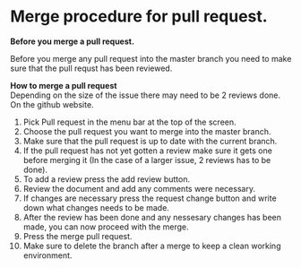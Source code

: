 # Merge procedure for pull request. 

**Before you merge a pull request.** 

Before you merge any pull request into the master branch you need to make sure that the pull requst has been reviewed. 

**How to merge a pull request**
<br> Depending on the size of the issue there may need to be 2 reviews done. 
<br> On the github website. 
1. Pick Pull request in the menu bar at the top of the screen. 
2. Choose the pull request you want to merge into the master branch. 
3. Make sure that the pull request is up to date with the current branch. 
4. If the pull request has not yet gotten a review make sure it gets one before merging it (In the case of a larger issue, 2 reviews has to be done). 
5. To add a review press the add review button. 
6. Review the document and add any comments were necessary. 
7. If changes are necessary press the request change button and write down what changes needs to be made. 
8. After the review has been done and any nessesary changes has been made, you can now proceed with the merge.
9. Press the merge pull request. 
10. Make sure to delete the branch after a merge to keep a clean working environment.  
 
